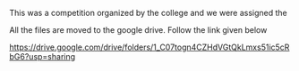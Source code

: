This was a competition organized by the college and we were assigned the 

All the files are moved to the google drive. Follow the link given below

https://drive.google.com/drive/folders/1_C07togn4CZHdVGtQkLmxs51ic5cRbG6?usp=sharing
